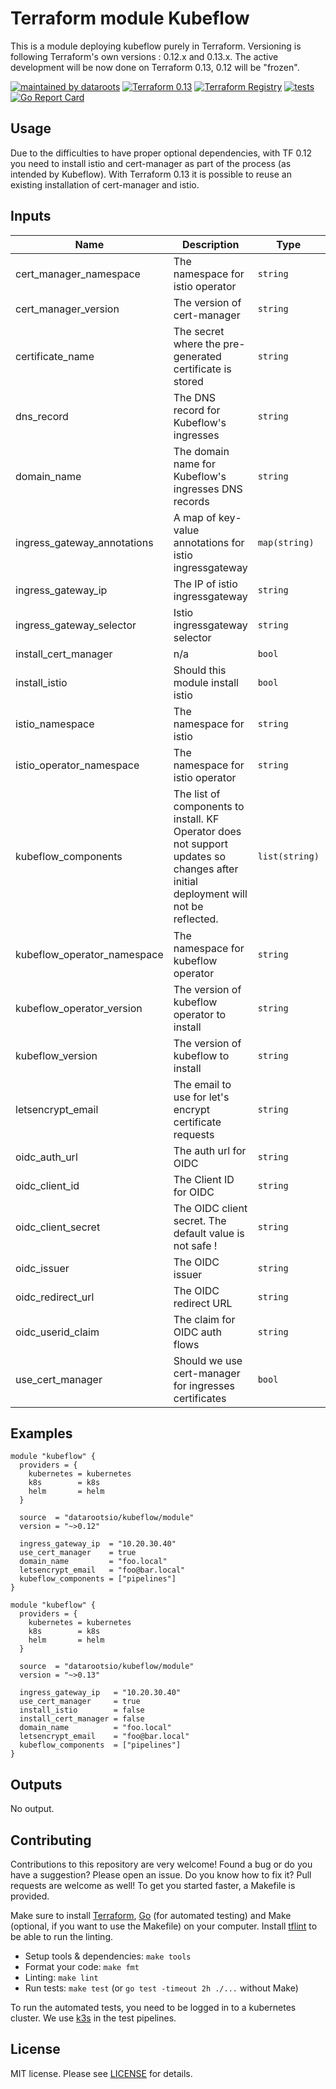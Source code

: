 # Terraform module Kubeflow

This is a module deploying kubeflow purely in Terraform. Versioning is following Terraform's own versions : 0.12.x and 0.13.x. The active development will be now done on Terraform 0.13, 0.12 will be "frozen".

[![maintained by dataroots](https://img.shields.io/badge/maintained%20by-dataroots-%2300b189)](https://dataroots.io)
[![Terraform 0.13](https://img.shields.io/badge/terraform-0.13-%23623CE4)](https://www.terraform.io)
[![Terraform Registry](https://img.shields.io/badge/terraform-registry-%23623CE4)](https://registry.terraform.io/modules/datarootsio/kubeflow/module/)
[![tests](https://github.com/datarootsio/terraform-module-kubeflow/workflows/tests/badge.svg?branch=master)](https://github.com/datarootsio/terraform-module-kubeflow/actions)
[![Go Report Card](https://goreportcard.com/badge/github.com/datarootsio/terraform-module-kubeflow)](https://goreportcard.com/report/github.com/datarootsio/terraform-module-kubeflow)

## Usage

Due to the difficulties to have proper optional dependencies, with TF 0.12 you need to install istio and cert-manager as part of the process (as intended by Kubeflow). With Terraform 0.13 it is possible to reuse an existing installation of cert-manager and istio.

## Inputs

| Name | Description | Type | Default | Required |
|------|-------------|------|---------|:--------:|
| cert\_manager\_namespace | The namespace for istio operator | `string` | `"cert-manager"` | no |
| cert\_manager\_version | The version of cert-manager | `string` | `"v0.16.1"` | no |
| certificate\_name | The secret where the pre-generated certificate is stored | `string` | `""` | no |
| dns\_record | The DNS record for Kubeflow's ingresses | `string` | `"kubeflow"` | no |
| domain\_name | The domain name for Kubeflow's ingresses DNS records | `string` | `""` | no |
| ingress\_gateway\_annotations | A map of key-value annotations for istio ingressgateway | `map(string)` | `{}` | no |
| ingress\_gateway\_ip | The IP of istio ingressgateway | `string` | `""` | no |
| ingress\_gateway\_selector | Istio ingressgateway selector | `string` | `"ingressgateway"` | no |
| install\_cert\_manager | n/a | `bool` | `false` | no |
| install\_istio | Should this module install istio | `bool` | `false` | no |
| istio\_namespace | The namespace for istio | `string` | `"istio-system"` | no |
| istio\_operator\_namespace | The namespace for istio operator | `string` | `"istio-operator"` | no |
| kubeflow\_components | The list of components to install. KF Operator does not support updates so changes after initial deployment will not be reflected. | `list(string)` | <pre>[<br>  "jupyter",<br>  "spark",<br>  "pytorch",<br>  "knative",<br>  "spartakus",<br>  "tensorflow",<br>  "katib",<br>  "pipelines",<br>  "seldon"<br>]</pre> | no |
| kubeflow\_operator\_namespace | The namespace for kubeflow operator | `string` | `"kubeflow-operator"` | no |
| kubeflow\_operator\_version | The version of kubeflow operator to install | `string` | `"1.1.0"` | no |
| kubeflow\_version | The version of kubeflow to install | `string` | `"1.1.0"` | no |
| letsencrypt\_email | The email to use for let's encrypt certificate requests | `string` | `""` | no |
| oidc\_auth\_url | The auth url for OIDC | `string` | `"/dex/auth"` | no |
| oidc\_client\_id | The Client ID for OIDC | `string` | `"kubeflow-oidc-authservice"` | no |
| oidc\_client\_secret | The OIDC client secret. The default value is not safe ! | `string` | `""` | no |
| oidc\_issuer | The OIDC issuer | `string` | `"http://dex.auth.svc.cluster.local:5556/dex"` | no |
| oidc\_redirect\_url | The OIDC redirect URL | `string` | `"/login/oidc"` | no |
| oidc\_userid\_claim | The claim for OIDC auth flows | `string` | `"email"` | no |
| use\_cert\_manager | Should we use cert-manager for ingresses certificates | `bool` | `false` | no |

## Examples

```hcl
module "kubeflow" {
  providers = {
    kubernetes = kubernetes
    k8s        = k8s
    helm       = helm
  }

  source  = "datarootsio/kubeflow/module"
  version = "~>0.12"

  ingress_gateway_ip  = "10.20.30.40"
  use_cert_manager    = true
  domain_name         = "foo.local"
  letsencrypt_email   = "foo@bar.local"
  kubeflow_components = ["pipelines"]
}
```

```hcl
module "kubeflow" {
  providers = {
    kubernetes = kubernetes
    k8s        = k8s
    helm       = helm
  }

  source  = "datarootsio/kubeflow/module"
  version = "~>0.13"

  ingress_gateway_ip   = "10.20.30.40"
  use_cert_manager     = true
  install_istio        = false
  install_cert_manager = false
  domain_name          = "foo.local"
  letsencrypt_email    = "foo@bar.local"
  kubeflow_components  = ["pipelines"]
}
```

## Outputs

No output.

## Contributing

Contributions to this repository are very welcome! Found a bug or do you have a suggestion? Please open an issue. Do you know how to fix it? Pull requests are welcome as well! To get you started faster, a Makefile is provided.

Make sure to install [Terraform](https://learn.hashicorp.com/terraform/getting-started/install.html), [Go](https://golang.org/doc/install) (for automated testing) and Make (optional, if you want to use the Makefile) on your computer. Install [tflint](https://github.com/terraform-linters/tflint) to be able to run the linting.

* Setup tools & dependencies: `make tools`
* Format your code: `make fmt`
* Linting: `make lint`
* Run tests: `make test` (or `go test -timeout 2h ./...` without Make)

To run the automated tests, you need to be logged in to a kubernetes cluster. We use [k3s](https://k3s.io/) in the test pipelines.

## License

MIT license. Please see [LICENSE](LICENSE.md) for details.
